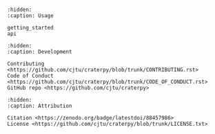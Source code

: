 ```{include} ../../README.md
```

<!-- Table of Content entries, shown in left sidebar. -->

```{toctree}
:hidden:
:caption: Usage

getting_started
api
```

```{toctree}
:hidden:
:caption: Development

Contributing <https://github.com/cjtu/craterpy/blob/trunk/CONTRIBUTING.rst>
Code of Conduct <https://github.com/cjtu/craterpy/blob/trunk/CODE_OF_CONDUCT.rst>
GitHub repo <https://github.com/cjtu/craterpy>
```

```{toctree}
:hidden:
:caption: Attribution

Citation <https://zenodo.org/badge/latestdoi/88457986>
License <https://github.com/cjtu/craterpy/blob/trunk/LICENSE.txt>
```
